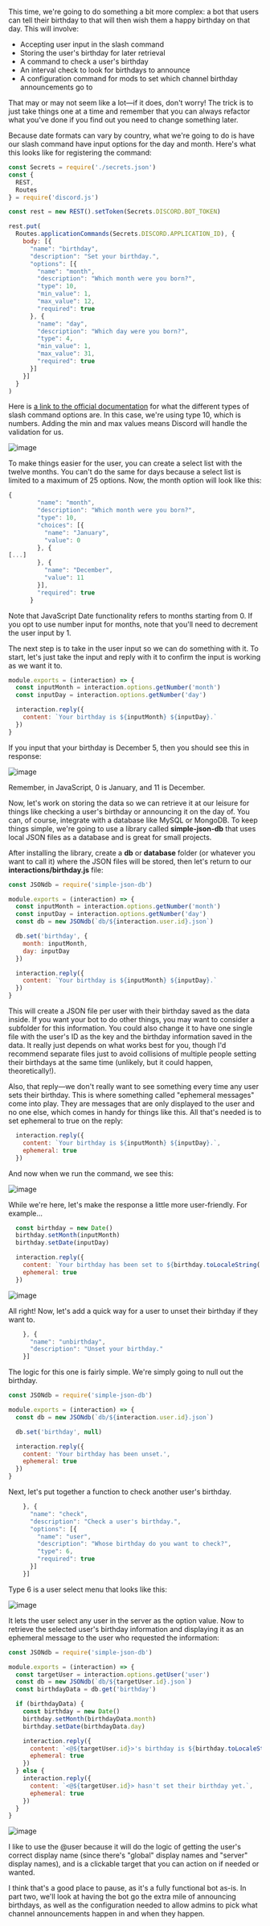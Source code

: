 This time, we're going to do something a bit more complex: a bot that users can tell their birthday to that will then wish them a happy birthday on that day. This will involve:

- Accepting user input in the slash command
- Storing the user's birthday for later retrieval
- A command to check a user's birthday
- An interval check to look for birthdays to announce
- A configuration command for mods to set which channel birthday announcements go to

That may or may not seem like a lot—if it does, don't worry! The trick is to just take things one at a time and remember that you can always refactor what you've done if you find out you need to change something later.

Because date formats can vary by country, what we're going to do is have our slash command have input options for the day and month. Here's what this looks like for registering the command:

```js
const Secrets = require('./secrets.json')
const {
  REST,
  Routes
} = require('discord.js')

const rest = new REST().setToken(Secrets.DISCORD.BOT_TOKEN)

rest.put(
  Routes.applicationCommands(Secrets.DISCORD.APPLICATION_ID), {
    body: [{
      "name": "birthday",
      "description": "Set your birthday.",
      "options": [{
        "name": "month",
        "description": "Which month were you born?",
        "type": 10,
        "min_value": 1,
        "max_value": 12,
        "required": true
      }, {
        "name": "day",
        "description": "Which day were you born?",
        "type": 4,
        "min_value": 1,
        "max_value": 31,
        "required": true
      }]
    }]
  }
)
```

Here is [a link to the official documentation](https://discord.com/developers/docs/interactions/application-commands#application-command-object-application-command-option-type) for what the different types of slash command options are. In this case, we're using type 10, which is numbers. Adding the min and max values means Discord will handle the validation for us.

![image](https://github.com/auntiebirdie/build-your-own-bot/assets/83483301/d08f31f4-df60-49b4-ae23-458b615a2ba7)

To make things easier for the user, you can create a select list with the twelve months. You can't do the same for days because a select list is limited to a maximum of 25 options. Now, the month option will look like this:

```js
{
        "name": "month",
        "description": "Which month were you born?",
        "type": 10,
        "choices": [{
          "name": "January",
          "value": 0
        }, {
[...]
        }, {
          "name": "December",
          "value": 11
        }],
        "required": true
      }
```

Note that JavaScript Date functionality refers to months starting from 0. If you opt to use number input for months, note that you'll need to decrement the user input by 1.

The next step is to take in the user input so we can do something with it. To start, let's just take the input and reply with it to confirm the input is working as we want it to.

```js
module.exports = (interaction) => {
  const inputMonth = interaction.options.getNumber('month')
  const inputDay = interaction.options.getNumber('day')

  interaction.reply({
    content: `Your birthday is ${inputMonth} ${inputDay}.`
  })
}
```

If you input that your birthday is December 5, then you should see this in response:

![image](https://github.com/auntiebirdie/build-your-own-bot/assets/83483301/eb2065c4-85fb-4794-b89b-170f844aba8d)

Remember, in JavaScript, 0 is January, and 11 is December.

Now, let's work on storing the data so we can retrieve it at our leisure for things like checking a user's birthday or announcing it on the day of. You can, of course, integrate with a database like MySQL or MongoDB. To keep things simple, we're going to use a library called **simple-json-db** that uses local JSON files as a database and is great for small projects.

After installing the library, create a **db** or **database** folder (or whatever you want to call it) where the JSON files will be stored, then let's return to our **interactions/birthday.js** file:

```js
const JSONdb = require('simple-json-db')

module.exports = (interaction) => {
  const inputMonth = interaction.options.getNumber('month')
  const inputDay = interaction.options.getNumber('day')
  const db = new JSONdb(`db/${interaction.user.id}.json`)

  db.set('birthday', {
    month: inputMonth,
    day: inputDay
  })

  interaction.reply({
    content: `Your birthday is ${inputMonth} ${inputDay}.`
  })
}
```

This will create a JSON file per user with their birthday saved as the data inside. If you want your bot to do other things, you may want to consider a subfolder for this information. You could also change it to have one single file with the user's ID as the key and the birthday information saved in the data. It really just depends on what works best for you, though I'd recommend separate files just to avoid collisions of multiple people setting their birthdays at the same time (unlikely, but it could happen, theoretically!).

Also, that reply—we don't really want to see something every time any user sets their birthday. This is where something called "ephemeral messages" come into play. They are messages that are only displayed to the user and no one else, which comes in handy for things like this. All that's needed is to set ephemeral to true on the reply:

```js
  interaction.reply({
    content: `Your birthday is ${inputMonth} ${inputDay}.`,
    ephemeral: true
  })
```

And now when we run the command, we see this:

![image](https://github.com/auntiebirdie/build-your-own-bot/assets/83483301/e1034db1-285e-470c-84a9-6fd7545824ab)

While we're here, let's make the response a little more user-friendly. For example...

```js
  const birthday = new Date()
  birthday.setMonth(inputMonth)
  birthday.setDate(inputDay)

  interaction.reply({
    content: `Your birthday has been set to ${birthday.toLocaleString('default', { month: 'long', day: 'numeric' })}.`,
    ephemeral: true
  })
```

![image](https://github.com/auntiebirdie/build-your-own-bot/assets/83483301/d65e8fd8-0b26-4b6a-b1a4-a48f2a85f1ae)

All right! Now, let's add a quick way for a user to unset their birthday if they want to.

```js
    }, {
      "name": "unbirthday",
      "description": "Unset your birthday."
    }]
```

The logic for this one is fairly simple. We're simply going to null out the birthday.

```js
const JSONdb = require('simple-json-db')

module.exports = (interaction) => {
  const db = new JSONdb(`db/${interaction.user.id}.json`)

  db.set('birthday', null)

  interaction.reply({
    content: 'Your birthday has been unset.',
    ephemeral: true
  })
}
```

Next, let's put together a function to check another user's birthday.

```js
    }, {
      "name": "check",
      "description": "Check a user's birthday.",
      "options": [{
        "name": "user",
        "description": "Whose birthday do you want to check?",
        "type": 6,
        "required": true
      }]
    }]
```

Type 6 is a user select menu that looks like this:

![image](https://github.com/auntiebirdie/build-your-own-bot/assets/83483301/60d1bb7d-e3cf-45e6-a2c2-a3ce647e61b6)


It lets the user select any user in the server as the option value. Now to retrieve the selected user's birthday information and displaying it as an ephemeral message to the user who requested the information:

```js
const JSONdb = require('simple-json-db')

module.exports = (interaction) => {
  const targetUser = interaction.options.getUser('user')
  const db = new JSONdb(`db/${targetUser.id}.json`)
  const birthdayData = db.get('birthday')

  if (birthdayData) {
    const birthday = new Date()
    birthday.setMonth(birthdayData.month)
    birthday.setDate(birthdayData.day)

    interaction.reply({
      content: `<@${targetUser.id}>'s birthday is ${birthday.toLocaleString('default', { month: 'long', day: 'numeric' })}.`,
      ephemeral: true
    })
  } else {
    interaction.reply({
      content: `<@${targetUser.id}> hasn't set their birthday yet.`,
      ephemeral: true
    })
  }
}
```

![image](https://github.com/auntiebirdie/build-your-own-bot/assets/83483301/141c1f42-814a-4a20-a95d-dcb2769fa8ed)

I like to use the @user because it will do the logic of getting the user's correct display name (since there's "global" display names and "server" display names), and is a clickable target that you can action on if needed or wanted.

I think that's a good place to pause, as it's a fully functional bot as-is. In part two, we'll look at having the bot go the extra mile of announcing birthdays, as well as the configuration needed to allow admins to pick what channel announcements happen in and when they happen.
